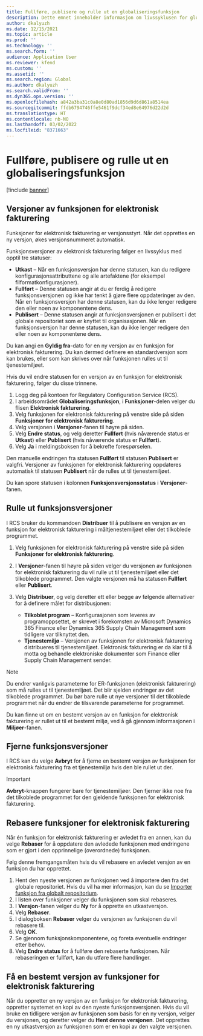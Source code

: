 ```yaml
---
title: Fullføre, publisere og rulle ut en globaliseringsfunksjon
description: Dette emnet inneholder informasjon om livssyklusen for globaliseringsfunksjoner.
author: dkalyuzh
ms.date: 12/15/2021
ms.topic: article
ms.prod: ''
ms.technology: ''
ms.search.form: ''
audience: Application User
ms.reviewer: kfend
ms.custom: ''
ms.assetid: ''
ms.search.region: Global
ms.author: dkalyuzh
ms.search.validFrom: ''
ms.dyn365.ops.version: ''
ms.openlocfilehash: a842a3ba31c0a8e0d80ad1856d9d6d861a8514ea
ms.sourcegitcommit: ffdb6794746ffe5461f9dcf34ed8e64976d22d2d
ms.translationtype: HT
ms.contentlocale: nb-NO
ms.lasthandoff: 03/02/2022
ms.locfileid: "8371663"
---
```

# <a name="complete-publish-and-deploy-a-globalization-feature"></a>Fullføre, publisere og rulle ut en globaliseringsfunksjon

[!include [banner](../includes/banner.md)]

## <a name="electronic-invoicing-feature-versions"></a>Versjoner av funksjonen for elektronisk fakturering

Funksjoner for elektronisk fakturering er versjonsstyrt. Når det opprettes en ny versjon, økes versjonsnummeret automatisk.

Funksjonsversjoner av elektronisk fakturering følger en livssyklus med opptil tre statuser:

- **Utkast** – Når en funksjonsversjon har denne statusen, kan du redigere konfigurasjonsattributtene og alle artefaktene (for eksempel filformatkonfigurasjoner).
- **Fullført** – Denne statusen angir at du er ferdig å redigere funksjonsversjonen og ikke har tenkt å gjøre flere oppdateringer av den. Når en funksjonsversjon har denne statusen, kan du ikke lenger redigere den eller noen av komponentene dens.
- **Publisert** – Denne statusen angir at funksjonsversjonen er publisert i det globale repositoriet som er knyttet til organisasjonen. Når en funksjonsversjon har denne statusen, kan du ikke lenger redigere den eller noen av komponentene dens.

Du kan angi en **Gyldig fra**-dato for en ny versjon av en funksjon for elektronisk fakturering. Du kan dermed definere en standardversjon som kan brukes, eller som kan skrives over når funksjonen rulles ut til tjenestemiljøet.

Hvis du vil endre statusen for en versjon av en funksjon for elektronisk fakturering, følger du disse trinnene.

1. Logg deg på kontoen for Regulatory Configuration Service (RCS).
2. I arbeidsområdet **Globaliseringsfunksjon**, i **Funksjoner**-delen velger du flisen **Elektronisk fakturering**.
3. Velg funksjonen for elektronisk fakturering på venstre side på siden **Funksjoner for elektronisk fakturering**.
4. Velg versjonen i **Versjoner**-fanen til høyre på siden.
5. Velg **Endre status**, og velg deretter **Fullført** (hvis nåværende status er **Utkast**) eller **Publisert** (hvis nåværende status er **Fullført**).
6. Velg **Ja** i meldingsboksen for å bekrefte forespørselen.

Den manuelle endringen fra statusen **Fullført** til statusen **Publisert** er valgfri. Versjoner av funksjonen for elektronisk fakturering oppdateres automatisk til statusen **Publisert** når de rulles ut til tjenestemiljøet.

Du kan spore statusen i kolonnen **Funksjonsversjonsstatus** i **Versjoner**-fanen.

## <a name="deploy-feature-versions"></a>Rulle ut funksjonsversjoner

I RCS bruker du kommandoen **Distribuer** til å publisere en versjon av en funksjon for elektronisk fakturering i måltjenestemiljøet eller det tilkoblede programmet.

1. Velg funksjonen for elektronisk fakturering på venstre side på siden **Funksjoner for elektronisk fakturering**.
2. I **Versjoner**-fanen til høyre på siden velger du versjonen av funksjonen for elektronisk fakturering du vil rulle ut til tjenestemiljøet eller det tilkoblede programmet. Den valgte versjonen må ha statusen **Fullført** eller **Publisert**.
3. Velg **Distribuer**, og velg deretter ett eller begge av følgende alternativer for å definere målet for distribusjonen:

    - **Tilkoblet program** – Konfigurasjonen som leveres av programoppsettet, er skrevet i forekomsten av Microsoft Dynamics 365 Finance eller Dynamics 365 Supply Chain Management som tidligere var tilknyttet den.
    - **Tjenestemiljø** – Versjonen av funksjonen for elektronisk fakturering distribueres til tjenestemiljøet. Elektronisk fakturering er da klar til å motta og behandle elektroniske dokumenter som Finance eller Supply Chain Management sender.

> [!NOTE]
> Du endrer vanligvis parameterne for ER-funksjonen (elektronisk fakturering) som må rulles ut til tjenestemiljøet. Det blir sjelden endringer av det tilkoblede programmet. Du bør bare rulle ut nye versjoner til det tilkoblede programmet når du endrer de tilsvarende parameterne for programmet.

Du kan finne ut om en bestemt versjon av en funksjon for elektronisk fakturering er rullet ut til et bestemt miljø, ved å gå gjennom informasjonen i **Miljøer**-fanen.

## <a name="remove-feature-versions"></a>Fjerne funksjonsversjoner

I RCS kan du velge **Avbryt** for å fjerne en bestemt versjon av funksjonen for elektronisk fakturering fra et tjenestemiljø hvis den ble rullet ut der.

> [!IMPORTANT]
> **Avbryt**-knappen fungerer bare for tjenestemiljøer. Den fjerner ikke noe fra det tilkoblede programmet for den gjeldende funksjonen for elektronisk fakturering.

## <a name="rebase-electronic-invoicing-features"></a>Rebasere funksjoner for elektronisk fakturering

Når én funksjon for elektronisk fakturering er avledet fra en annen, kan du velge **Rebaser** for å oppdatere den avledede funksjonen med endringene som er gjort i den opprinnelige (overordnede) funksjonen.

Følg denne fremgangsmåten hvis du vil rebasere en avledet versjon av en funksjon du har opprettet.

1. Hent den nyeste versjonen av funksjonen ved å importere den fra det globale repositoriet. Hvis du vil ha mer informasjon, kan du se [Importer funksjon fra globalt repositorium](e-invoicing-import-feature-global-repository.md).
2. I listen over funksjoner velger du funksjonen som skal rebaseres.
3. I **Versjon**-fanen velger du **Ny** for å opprette en utkastversjon.
4. Velg **Rebaser**.
5. I dialogboksen **Rebaser** velger du versjonen av funksjonen du vil rebasere til.
6. Velg **OK**.
7. Se gjennom funksjonskomponentene, og foreta eventuelle endringer etter behov.
8. Velg **Endre status** for å fullføre den rebaserte funksjonen. Når rebaseringen er fullført, kan du utføre flere handlinger.

## <a name="get-a-specific-version-of-electronic-invoicing-features"></a>Få en bestemt versjon av funksjoner for elektronisk fakturering

Når du oppretter en ny versjon av en funksjon for elektronisk fakturering, oppretter systemet en kopi av den nyeste funksjonsversjonen. Hvis du vil bruke en tidligere versjon av funksjonen som basis for en ny versjon, velger du versjonen, og deretter velger du **Hent denne versjonen**. Det opprettes en ny utkastversjon av funksjonen som er en kopi av den valgte versjonen.
